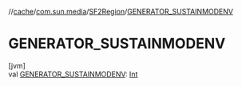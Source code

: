 //[cache](../../../index.md)/[com.sun.media](../index.md)/[SF2Region](index.md)/[GENERATOR_SUSTAINMODENV](-g-e-n-e-r-a-t-o-r_-s-u-s-t-a-i-n-m-o-d-e-n-v.md)

# GENERATOR_SUSTAINMODENV

[jvm]\
val [GENERATOR_SUSTAINMODENV](-g-e-n-e-r-a-t-o-r_-s-u-s-t-a-i-n-m-o-d-e-n-v.md): [Int](https://kotlinlang.org/api/latest/jvm/stdlib/kotlin/-int/index.html)
